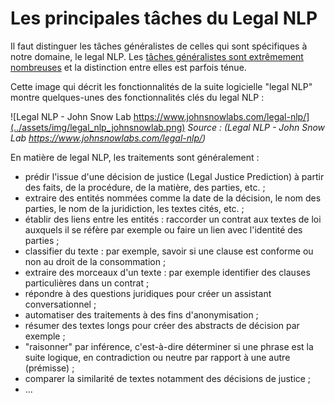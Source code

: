 # Les principales tâches du Legal NLP

Il faut distinguer les tâches généralistes de celles qui sont spécifiques à notre domaine, le legal NLP. Les [tâches généralistes sont extrêmement nombreuses](https://medium.com/@miranthaj/25-nlp-tasks-at-a-glance-52e3fdff32e2) et la distinction entre elles est parfois ténue.

Cette image qui décrit les fonctionnalités de la suite logicielle "legal NLP" montre quelques-unes des fonctionnalités clés du legal NLP :

![Legal NLP - John Snow Lab https://www.johnsnowlabs.com/legal-nlp/](../assets/img/legal_nlp_johnsnowlab.png)
*Source : (Legal NLP - John Snow Lab https://www.johnsnowlabs.com/legal-nlp/)*
  
En matière de legal NLP, les traitements sont généralement :

- prédir l'issue d'une décision de justice (Legal Justice Prediction) à partir des faits, de la procédure, de la matière, des parties, etc. ;
- extraire des entités nommées comme la date de la décision, le nom des parties, le nom de la juridiction, les textes cités, etc. ;
- établir des liens entre les entités : raccorder un contrat aux textes de loi auxquels il se réfère par exemple ou faire un lien avec l'identité des parties ;
- classifier du texte : par exemple, savoir si une clause est conforme ou non au droit de la consommation ;
- extraire des morceaux d'un texte : par exemple identifier des clauses particulières dans un contrat ;
- répondre à des questions juridiques pour créer un assistant conversationnel ;
- automatiser des traitements à des fins d'anonymisation ;
- résumer des textes longs pour créer des abstracts de décision par exemple ;
- "raisonner" par inférence, c'est-à-dire déterminer si une phrase est la suite logique, en contradiction ou neutre par rapport à une autre (prémisse) ;
- comparer la similarité de textes notamment des décisions de justice ; 
- ...


